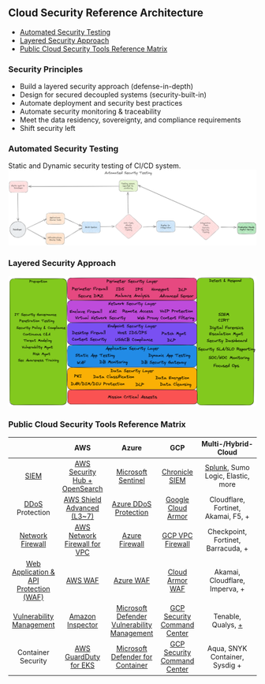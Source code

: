## Cloud Security Reference Architecture
* [Automated Security Testing](#security-principles)
* [Layered Security Approach](#automated-security-testing)
* [Public Cloud Security Tools Reference Matrix](#public-cloud-security-tools-reference-matrix)

### Security Principles
* Build a layered security approach (defense-in-depth)
* Design for secured decoupled systems (security-built-in)
* Automate deployment and security best practices
* Automate security monitoring & traceability 
* Meet the data residency, sovereignty, and compliance requirements
* Shift security left

### Automated Security Testing
Static and Dynamic security testing of CI/CD system. 
![Automated Security Testing Diagram](/img/AutomatedSecurityTesting.png)

### Layered Security Approach
![Layered Security](/img/LayeredSecurityApproach.png)

### Public Cloud Security Tools Reference Matrix

|  | AWS | Azure | GCP | Multi-/Hybrid- Cloud |
| :---: | :---: | :---: | :---: | :---: |
| [SIEM](https://en.wikipedia.org/wiki/Security_information_and_event_management) | [AWS Security Hub + OpenSearch](https://aws.amazon.com/blogs/security/how-to-use-aws-security-hub-and-amazon-opensearch-service-for-siem/)   | [Microsoft Sentinel](https://learn.microsoft.com/en-us/azure/sentinel/overview) | [Chronicle SIEM](https://chronicle.security/suite/siem/)  | [Splunk](https://www.splunk.com/en_us/products/enterprise-security.html), Sumo Logic, Elastic, more |
| [DDoS](https://en.wikipedia.org/wiki/Denial-of-service_attack) Protection | [AWS Shield Advanced (L3~7)](https://aws.amazon.com/shield/) | [Azure DDoS Protection](https://azure.microsoft.com/en-us/products/ddos-protection) | [Google Cloud Armor](https://cloud.google.com/armor/docs/advanced-network-ddos) | Cloudflare, Fortinet, Akamai, F5, + |
| [Network Firewall](https://www.gartner.com/reviews/market/network-firewalls) | [AWS Network Firewall for VPC](https://docs.aws.amazon.com/network-firewall/latest/developerguide/what-is-aws-network-firewall.html) | [Azure Firewall](https://azure.microsoft.com/en-us/products/azure-firewall/) | [GCP VPC Firewall](https://cloud.google.com/vpc/docs/firewalls) | Checkpoint, Fortinet, Barracuda, + |
| [Web Application & API Protection (WAF)](https://www.gartner.com/reviews/market/cloud-web-application-and-api-protection) | [AWS WAF](https://aws.amazon.com/waf/) | [Azure WAF](https://azure.microsoft.com/en-us/products/web-application-firewall/) | [Cloud Armor WAF](https://codelabs.developers.google.com/codelabs/cloudnet-ca-waf-rules#0) | Akamai, Cloudflare, Imperva, + |
| [Vulnerability Management](https://en.wikipedia.org/wiki/Vulnerability_management) | [Amazon Inspector](https://aws.amazon.com/inspector/) | [Microsoft Defender Vulnerability Management](https://learn.microsoft.com/en-us/microsoft-365/security/defender-vulnerability-management/defender-vulnerability-management?view=o365-worldwide) | [GCP Security Command Center](https://cloud.google.com/security-command-center/docs/concepts-rapid-vulnerability-detection-overview) | Tenable, Qualys, [+](https://www.gartner.com/reviews/market/vulnerability-assessment) |
| Container Security | [AWS GuardDuty for EKS](https://docs.aws.amazon.com/guardduty/latest/ug/kubernetes-protection.html) | [Microsoft Defender for Container](https://learn.microsoft.com/en-us/azure/defender-for-cloud/defender-for-containers-introduction) | [GCP Security Command Center](https://cloud.google.com/security-command-center/docs/concepts-container-threat-detection-overview) | Aqua, SNYK Container, Sysdig + |

